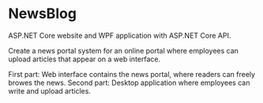 # NewsBlog
ASP.NET Core website and WPF application with ASP.NET Core API.


Create a news portal system for an online portal where employees can upload articles that appear on a web interface.

First part: Web interface contains the news portal, where readers can freely browes the news.
Second part: Desktop application where employees can write and upload articles.
